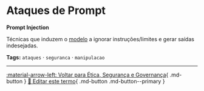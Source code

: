# Ataques de Prompt

**Prompt Injection**

Técnicas que induzem o [modelo](../conceitos-fundamentais/modelo.md) a ignorar instruções/limites e gerar saídas indesejadas.


**Tags:** `ataques` · `seguranca` · `manipulacao`

---

[:material-arrow-left: Voltar para Ética, Segurança e Governança](index.md){ .md-button }
[📝 Editar este termo](https://github.com/seu-usuario/glossario-ia/edit/main/glossario.yaml){ .md-button .md-button--primary }
